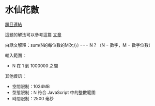 # 水仙花數

[題目連結](https://oj.lidemy.com/problem/1025)

這題的解法可以參考這篇 [文章](https://jubeatt.github.io/2021/12/26/narcissistic-number/)

白話文解釋：sum(N的每位數的M次方) === N ? （N = 數字，M = 數字位數）

輸入範圍：
- N 在 1 到 1000000 之間

其他資訊：
- 空間限制：1024MB
- 型態限制：N 符合 JavaScript 中的整數範圍
- 時間限制：2500 毫秒
